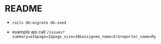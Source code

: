 # README

* `rails db:migrate db:seed`

* example api call `/issues?summary=at&page=1&page_size=10&assignee_name=Ir&reporter_name=Ry`
